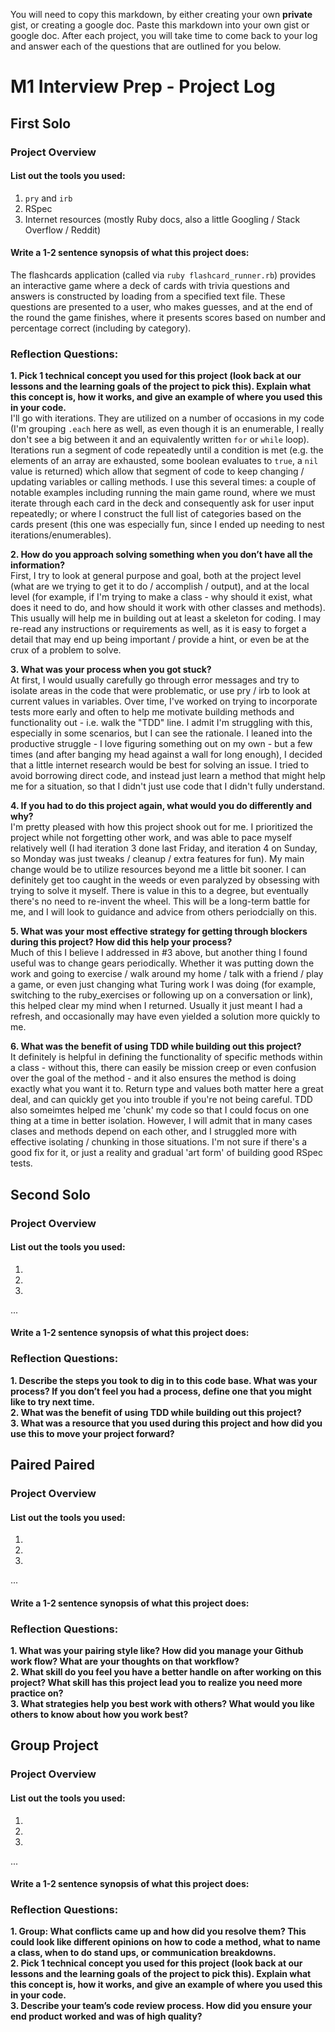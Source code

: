 You will need to copy this markdown, by either creating your own **private** gist, or creating a google doc. Paste this markdown into your own gist or google doc. After each project, you will take time to come back to your log and answer each of the questions that are outlined for you below. 

# M1 Interview Prep - Project Log

## First Solo

### Project Overview

#### List out the tools you used:
1. `pry` and `irb`
2. RSpec
3. Internet resources (mostly Ruby docs, also a little Googling / Stack Overflow / Reddit)

#### Write a 1-2 sentence synopsis of what this project does:
The flashcards application (called via `ruby flashcard_runner.rb`) provides an interactive game where a deck of cards with trivia questions and answers is constructed by loading from a specified text file.  These questions are presented to a user, who makes guesses, and at the end of the round the game finishes, where it presents scores based on number and percentage correct (including by category).

### Reflection Questions: 
**1. Pick 1 technical concept you used for this project (look back at our lessons and the learning goals of the project to pick this). Explain what this concept is, how it works, and give an example of where you used this in your code.**<br />
I'll go with iterations.  They are utilized on a number of occasions in my code (I'm grouping `.each` here as well, as even though it is an enumerable, I really don't see a big between it and an equivalently written `for` or `while` loop).  Iterations run a segment of code repeatedly until a condition is met (e.g. the elements of an array are exhausted, some boolean evaluates to `true`, a `nil` value is returned) which allow that segment of code to keep changing / updating variables or calling methods.  I use this several times: a couple of notable examples including running the main game round, where we must iterate through each card in the deck and consequently ask for user input repeatedly; or where I construct the full list of categories based on the cards present (this one was especially fun, since I ended up needing to nest iterations/enumerables).  

**2. How do you approach solving something when you don’t have all the information?**<br />
First, I try to look at general purpose and goal, both at the project level (what are we trying to get it to do / accomplish / output), and at the local level (for example, if I'm trying to make a class - why should it exist, what does it need to do, and how should it work with other classes and methods).  This usually will help me in building out at least a skeleton for coding.  I may re-read any instructions or requirements as well, as it is easy to forget a detail that may end up being important / provide a hint, or even be at the crux of a problem to solve.  

**3. What was your process when you got stuck?**<br />
At first, I would usually carefully go through error messages and try to isolate areas in the code that were problematic, or use pry / irb to look at current values in variables.  Over time, I've worked on trying to incorporate tests more early and often to help me motivate building methods and functionality out - i.e. walk the "TDD" line.  I admit I'm struggling with this, especially in some scenarios, but I can see the rationale.  I leaned into the productive struggle - I love figuring something out on my own - but a few times (and after banging my head against a wall for long enough), I decided that a little internet research would be best for solving an issue.  I tried to avoid borrowing direct code, and instead just learn a method that might help me for a situation, so that I didn't just use code that I didn't fully understand.  

**4. If you had to do this project again, what would you do differently and why?**<br />
I'm pretty pleased with how this project shook out for me.  I prioritized the project while not forgetting other work, and was able to pace myself relatively well (I had iteration 3 done last Friday, and iteration 4 on Sunday, so Monday was just tweaks / cleanup / extra features for fun).  My main change would be to utilize resources beyond me a little bit sooner.  I can definitely get too caught in the weeds or even paralyzed by obsessing with trying to solve it myself.  There is value in this to a degree, but eventually there's no need to re-invent the wheel.  This will be a long-term battle for me, and I will look to guidance and advice from others periodcially on this.  

**5. What was your most effective strategy for getting through blockers during this project? How did this help your process?**<br />
Much of this I believe I addressed in #3 above, but another thing I found useful was to change gears periodically.  Whether it was putting down the work and going to exercise / walk around my home / talk with a friend / play a game, or even just changing what Turing work I was doing (for example, switching to the ruby_exercises or following up on a conversation or link), this helped clear my mind when I returned.  Usually it just meant I had a refresh, and occasionally may have even yielded a solution more quickly to me.  

**6. What was the benefit of using TDD while building out this project?**<br />
It definitely is helpful in defining the functionality of specific methods within a class - without this, there can easily be mission creep or even confusion over the goal of the method - and it also ensures the method is doing exactly what you want it to.  Return type and values both matter here a great deal, and can quickly get you into trouble if you're not being careful.  TDD also someimtes helped me 'chunk' my code so that I could focus on one thing at a time in better isolation.  However, I will admit that in many cases clases and methods depend on each other, and I struggled more with effective isolating / chunking in those situations.  I'm not sure if there's a good fix for it, or just a reality and gradual 'art form' of building good RSpec tests.



## Second Solo

### Project Overview

#### List out the tools you used:
1.
2.
3.
...

#### Write a 1-2 sentence synopsis of what this project does:

### Reflection Questions: 
**1. Describe the steps you took to dig in to this code base. What was your process? If you don’t feel you had a process, define one that you might like to try next time.**<br />
**2. What was the benefit of using TDD while building out this project?**<br />
**3. What was a resource that you used during this project and how did you use this to move your project forward?**<br />

## Paired Paired

### Project Overview

#### List out the tools you used:
1.
2.
3.
...

#### Write a 1-2 sentence synopsis of what this project does:

### Reflection Questions: 
**1. What was your pairing style like? How did you manage your Github work flow? What are your thoughts on that workflow?**<br />
**2. What skill do you feel you have a better handle on after working on this project? What skill has this project lead you to realize you need more practice on?**<br />
**3. What strategies help you best work with others? What would you like others to know about how you work best?**<br />

## Group Project

### Project Overview

#### List out the tools you used:
1.
2.
3.
...

#### Write a 1-2 sentence synopsis of what this project does:

### Reflection Questions: 
**1. Group: What conflicts came up and how did you resolve them?  This could look like different opinions on how to code a method, what to name a class, when to do stand ups, or communication breakdowns.**<br />
**2. Pick 1 technical concept you used for this project (look back at our lessons and the learning goals of the project to pick this). Explain what this concept is, how it works, and give an example of where you used this in your code.**<br />
**3. Describe your team’s code review process. How did you ensure your end product worked and was of high quality?**<br />
